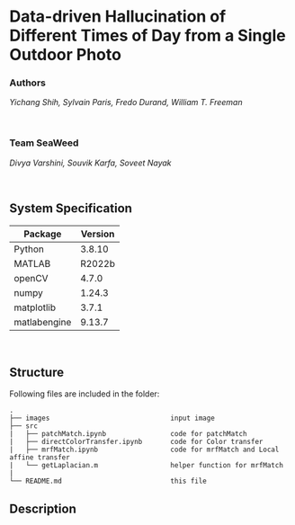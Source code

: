 # Data-driven Hallucination of Different Times of Day from a Single Outdoor Photo
### Authors
*Yichang Shih,* 
*Sylvain Paris,* 
*Fredo Durand,* 
*William T. Freeman*

<br>

### Team SeaWeed
*Divya Varshini,*
*Souvik Karfa,*
*Soveet Nayak*

<br>

## System Specification
| Package | Version  |
| ------  | -------- | 
| Python  |  3.8.10  |
| MATLAB   |  R2022b  |
| openCV  |  4.7.0   |
| numpy   |  1.24.3  |
| matplotlib   |  3.7.1  |
| matlabengine   |  9.13.7  |

<br>

## Structure
Following files are included in the folder:

    .
    ├── images                              input image
    ├── src                    
    |   ├── patchMatch.ipynb                code for patchMatch
    |   ├── directColorTransfer.ipynb       code for Color transfer 
    |   ├── mrfMatch.ipynb                  code for mrfMatch and Local affine transfer
    |   └── getLaplacian.m                  helper function for mrfMatch
    |  
    └── README.md                           this file
    
## Description


